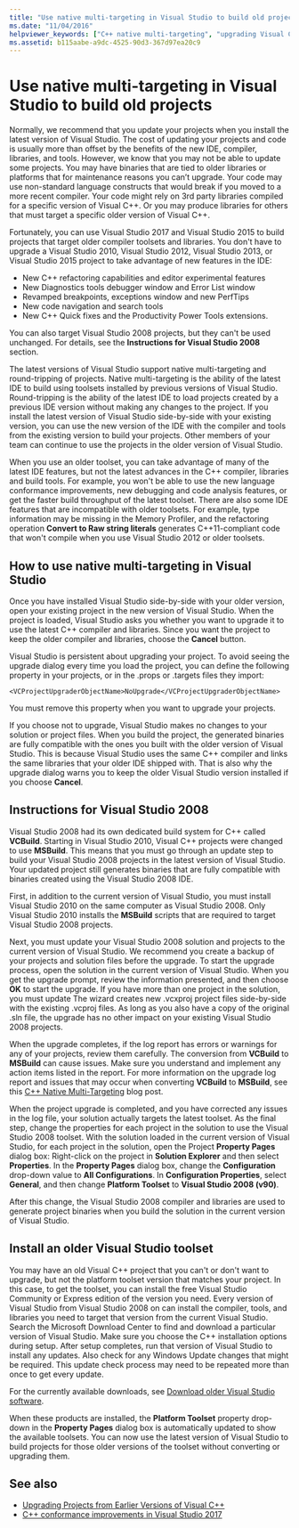 ```yaml
---
title: "Use native multi-targeting in Visual Studio to build old projects"
ms.date: "11/04/2016"
helpviewer_keywords: ["C++ native multi-targeting", "upgrading Visual C++ applications, retargeting"]
ms.assetid: b115aabe-a9dc-4525-90d3-367d97ea20c9
---
```

# Use native multi-targeting in Visual Studio to build old projects

Normally, we recommend that you update your projects when you install the latest version of Visual Studio. The cost of updating your projects and code is usually more than offset by the benefits of the new IDE, compiler, libraries, and tools. However, we know that you may not be able to update some projects. You may have binaries that are tied to older libraries or platforms that for maintenance reasons you can’t upgrade. Your code may use non-standard language constructs that would break if you moved to a more recent compiler. Your code might rely on 3rd party libraries compiled for a specific version of Visual C++. Or you may produce libraries for others that must target a specific older version of Visual C++.

Fortunately, you can use Visual Studio 2017 and Visual Studio 2015 to build projects that target older compiler toolsets and libraries. You don't have to upgrade a Visual Studio 2010, Visual Studio 2012, Visual Studio 2013, or Visual Studio 2015 project to take advantage of new features in the IDE:

  - New C++ refactoring capabilities and editor experimental features
  - New Diagnostics tools debugger window and Error List window
  - Revamped breakpoints, exceptions window and new PerfTips
  - New code navigation and search tools
  - New C++ Quick fixes and the Productivity Power Tools extensions.

You can also target Visual Studio 2008 projects, but they can't be used unchanged. For details, see the **Instructions for Visual Studio 2008** section.

The latest versions of Visual Studio support native multi-targeting and round-tripping of projects. Native multi-targeting is the ability of the latest IDE to build using toolsets installed by previous versions of Visual Studio. Round-tripping is the ability of the latest IDE to load projects created by a previous IDE version without making any changes to the project. If you install the latest version of Visual Studio side-by-side with your existing version, you can use the new version of the IDE with the compiler and tools from the existing version to build your projects. Other members of your team can continue to use the projects in the older version of Visual Studio.

When you use an older toolset, you can take advantage of many of the latest IDE features, but not the latest advances in the C++ compiler, libraries and build tools. For example, you won't be able to use the new language conformance improvements, new debugging and code analysis features, or get the faster build throughput of the latest toolset. There are also some IDE features that are incompatible with older toolsets. For example, type information may be missing in the Memory Profiler, and the refactoring operation **Convert to Raw string literals** generates C++11-compliant code that won't compile when you use Visual Studio 2012 or older toolsets.

## How to use native multi-targeting in Visual Studio

Once you have installed Visual Studio side-by-side with your older version, open your existing project in the new version of Visual Studio. When the project is loaded, Visual Studio asks you whether you want to upgrade it to use the latest C++ compiler and libraries. Since you want the project to keep the older compiler and libraries, choose the **Cancel** button.

Visual Studio is persistent about upgrading your project. To avoid seeing the upgrade dialog every time you load the project, you can define the following property in your projects, or in the .props or .targets files they import:

`<VCProjectUpgraderObjectName>NoUpgrade</VCProjectUpgraderObjectName>`

You must remove this property when you want to upgrade your projects.

If you choose not to upgrade, Visual Studio makes no changes to your solution or project files. When you build the project, the generated binaries are fully compatible with the ones you built with the older version of Visual Studio. This is because Visual Studio uses the same C++ compiler and links the same libraries that your older IDE shipped with. That is also why the upgrade dialog warns you to keep the older Visual Studio version installed if you choose **Cancel**.

## Instructions for Visual Studio 2008

Visual Studio 2008 had its own dedicated build system for C++ called **VCBuild**. Starting in Visual Studio 2010, Visual C++ projects were changed to use **MSBuild**. This means that you must go through an update step to build your Visual Studio 2008 projects in the latest version of Visual Studio. Your updated project still generates binaries that are fully compatible with binaries created using the Visual Studio 2008 IDE.

First, in addition to the current version of Visual Studio, you must install Visual Studio 2010 on the same computer as Visual Studio 2008. Only Visual Studio 2010 installs the **MSBuild** scripts that are required to target Visual Studio 2008 projects.

Next, you must update your Visual Studio 2008 solution and projects to the current version of Visual Studio. We recommend you create a backup of your projects and solution files before the upgrade. To start the upgrade process, open the solution in the current version of Visual Studio. When you get the upgrade prompt, review the information presented, and then choose **OK** to start the upgrade. If you have more than one project in the solution, you must update The wizard creates new .vcxproj project files side-by-side with the existing .vcproj files. As long as you also have a copy of the original .sln file, the upgrade has no other impact on your existing Visual Studio 2008 projects.

When the upgrade completes, if the log report has errors or warnings for any of your projects, review them carefully. The conversion from **VCBuild** to **MSBuild** can cause issues. Make sure you understand and implement any action items listed in the report. For more information on the upgrade log report and issues that may occur when converting **VCBuild** to **MSBuild**, see this [C++ Native Multi-Targeting](https://blogs.msdn.microsoft.com/vcblog/2009/12/08/c-native-multi-targeting/) blog post.

When the project upgrade is completed, and you have corrected any issues in the log file, your solution actually targets the latest toolset. As the final step, change the properties for each project in the solution to use the Visual Studio 2008 toolset. With the solution loaded in the current version of Visual Studio, for each project in the solution, open the Project **Property Pages** dialog box: Right-click on the project in **Solution Explorer** and then select **Properties**. In the **Property Pages** dialog box, change the **Configuration** drop-down value to **All Configurations**. In **Configuration Properties**, select **General**, and then change **Platform Toolset** to **Visual Studio 2008 (v90)**.

After this change, the Visual Studio 2008 compiler and libraries are used to generate project binaries when you build the solution in the current version of Visual Studio.

## Install an older Visual Studio toolset

You may have an old Visual C++ project that you can't or don't want to upgrade, but not the platform toolset version that matches your project. In this case, to get the toolset, you can install the free Visual Studio Community or Express edition of the version you need. Every version of Visual Studio from Visual Studio 2008 on can install the compiler, tools, and libraries you need to target that version from the current Visual Studio. Search the Microsoft Download Center to find and download a particular version of Visual Studio. Make sure you choose the C++ installation options during setup. After setup completes, run that version of Visual Studio to install any updates. Also check for any Windows Update changes that might be required. This update check process may need to be repeated more than once to get every update.

For the currently available downloads, see [Download older Visual Studio software](https://visualstudio.microsoft.com/vs/older-downloads/).

When these products are installed, the **Platform Toolset** property drop-down in the **Property Pages** dialog box is automatically updated to show the available toolsets. You can now use the latest version of Visual Studio to build projects for those older versions of the toolset without converting or upgrading them.

## See also

- [Upgrading Projects from Earlier Versions of Visual C++](upgrading-projects-from-earlier-versions-of-visual-cpp.md)
- [C++ conformance improvements in Visual Studio 2017](../cpp-conformance-improvements-2017.md)
